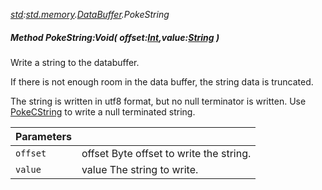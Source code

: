 _[std](../../modules/std/std-module.md):[std.memory](../../modules/std/std-memory.md).[DataBuffer](../../modules/std/std-memory-databuffer.md).PokeString_
##### Method PokeString:Void( offset:[Int](../../modules/wonkey/wonkey-types-int.md),value:[String](../../modules/wonkey/wonkey-types-string.md) )
Write a string to the databuffer.

If there is not enough room in the data buffer, the string data is truncated.

The string is written in utf8 format, but no null terminator is written. Use [PokeCString](std-memory-databuffer-pokecstring.md) to write a null terminated string.

| Parameters |    |
|:-----------|:---|
| `offset` | offset Byte offset to write the string. |
| `value` | value The string to write. |
